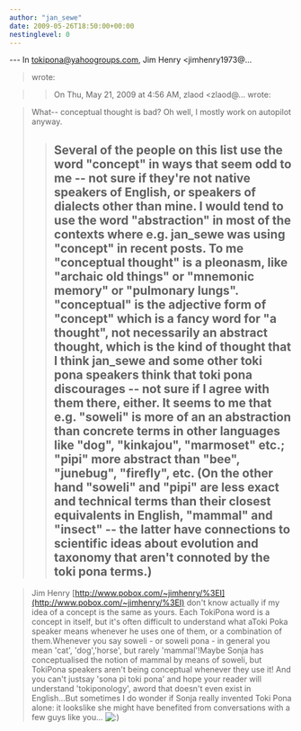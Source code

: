 ```yaml
---
author: "jan_sewe"
date: 2009-05-26T18:50:00+00:00
nestinglevel: 0
---
```

\---
 In [tokipona@yahoogroups.com](mailto://tokipona@yahoogroups.com), Jim Henry <jimhenry1973@...
> wrote:

>> On Thu, May 21, 2009 at 4:56 AM, zlaod <zlaod@...
> wrote:

>> 
> What--
conceptual thought is bad? Oh well, I mostly work on autopilot anyway.
>> Several of the people on this list use the word "concept"
> in ways that seem odd to me --
 not sure if they're
> not native speakers of English, or speakers of
> dialects other than mine. I would tend to use
> the word "abstraction" in most of the contexts
> where e.g. jan\_sewe was using "concept" in
> recent posts. To me "conceptual thought"
> is a pleonasm, like "archaic old things" or
> "mnemonic memory" or "pulmonary lungs".
> "conceptual" is the adjective form of "concept"
> which is a fancy word for "a thought", not necessarily
> an abstract thought, which is the kind of thought
> that I think jan\_sewe and some other toki pona
> speakers think that toki pona discourages --
 not
> sure if I agree with them there, either. It seems
> to me that e.g. "soweli" is more of an an abstraction
> than concrete terms in other languages like "dog",
> "kinkajou", "marmoset" etc.; "pipi" more abstract
> than "bee", "junebug", "firefly", etc. (On the other
> hand "soweli" and "pipi" are less exact and technical
> terms than their closest equivalents in English,
> "mammal" and "insect" --
 the latter have connections
> to scientific ideas about evolution and taxonomy
> that aren't connoted by the toki pona terms.)
>> ---

> Jim Henry
> [http://www.pobox.com/~jimhenry/%3EI](http://www.pobox.com/~jimhenry/%3EI) don't know actually if my idea of a concept is the same as yours. Each TokiPona word is a concept in itself, but it's often difficult to understand what aToki Poka speaker means whenever he uses one of them, or a combination of them.Whenever you say soweli - or soweli pona - in general you mean 'cat', 'dog','horse', but rarely 'mammal'!Maybe Sonja has conceptualised the notion of mammal by means of soweli, but TokiPona speakers aren't being conceptual whenever they use it! And you can't justsay 'sona pi toki pona' and hope your reader will understand 'tokiponology', aword that doesn't even exist in English...But sometimes I do wonder if Sonja really invented Toki Pona alone: it lookslike she might have benefited from conversations with a few guys like you... ![:)](images/smilies/icon_e_smile.gif "Smile")